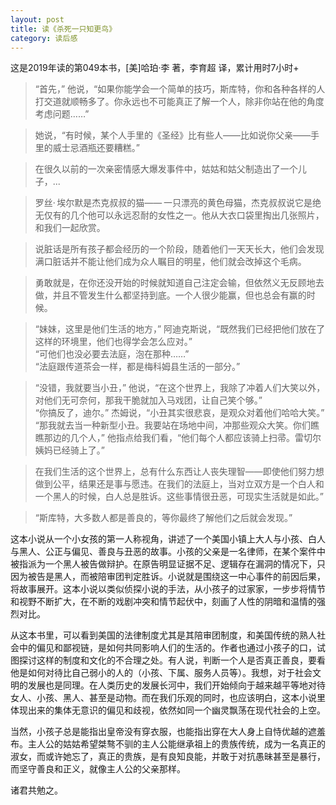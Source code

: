 ```yaml
---
layout: post
title: 读《杀死一只知更鸟》
category: 读后感
---
```

这是2019年读的第049本书，[美]哈珀·李 著，李育超 译，累计用时7小时+

>“首先，” 他说，“如果你能学会一个简单的技巧，斯库特，你和各种各样的人打交道就顺畅多了。你永远也不可能真正了解一个人，除非你站在他的角度考虑问题……”

>她说，“有时候，某个人手里的《圣经》比有些人——比如说你父亲——手里的威士忌酒瓶还要糟糕。”

>在很久以前的一次亲密情感大爆发事件中，姑姑和姑父制造出了一个儿子，...

>罗丝· 埃尔默是杰克叔叔的猫—— 一只漂亮的黄色母猫，杰克叔叔说它是绝无仅有的几个他可以永远忍耐的女性之一。他从大衣口袋里掏出几张照片，和我们一起欣赏。

>说脏话是所有孩子都会经历的一个阶段，随着他们一天天长大，他们会发现满口脏话并不能让他们成为众人瞩目的明星，他们就会改掉这个毛病。

>勇敢就是，在你还没开始的时候就知道自己注定会输，但依然义无反顾地去做，并且不管发生什么都坚持到底。一个人很少能赢，但也总会有赢的时候。

>“妹妹，这里是他们生活的地方，” 阿迪克斯说，“既然我们已经把他们放在了这样的环境里，他们也得学会怎么应对。”<br/>
“可他们也没必要去法庭，泡在那种……”<br/>
“法庭跟传道茶会一样，都是梅科姆县生活的一部分。”

>“没错，我就要当小丑，” 他说，“在这个世界上，我除了冲着人们大笑以外，对他们无可奈何，那我干脆就加入马戏团，让自己笑个够。”<br/>
“你搞反了，迪尔。” 杰姆说，“小丑其实很悲哀，是观众对着他们哈哈大笑。”<br/>
“那我就去当一种新型小丑。我要站在场地中间，冲那些观众大笑。你们瞧瞧那边的几个人，” 他指点给我们看，“他们每个人都应该骑上扫帚。雷切尔姨妈已经骑上了。”

>在我们生活的这个世界上，总有什么东西让人丧失理智——即使他们努力想做到公平，结果还是事与愿违。在我们的法庭上，当对立双方是一个白人和一个黑人的时候，白人总是胜诉。这些事情很丑恶，可现实生活就是如此。”

>“斯库特，大多数人都是善良的，等你最终了解他们之后就会发现。”

这本小说从一个小女孩的第一人称视角，讲述了一个美国小镇上大人与小孩、白人与黑人、公正与偏见、善良与丑恶的故事。小孩的父亲是一名律师，在某个案件中被指派为一个黑人被告做辩护。在原告明显证据不足、逻辑存在漏洞的情况下，只因为被告是黑人，而被陪审团判定胜诉。小说就是围绕这一中心事件的前因后果，将故事展开。这本小说以类似侦探小说的手法，从小孩子的过家家，一步步将情节和视野不断扩大，在不断的戏剧冲突和情节起伏中，刻画了人性的阴暗和温情的强烈对比。

从这本书里，可以看到美国的法律制度尤其是其陪审团制度，和美国传统的熟人社会中的偏见和鄙视链，是如何共同影响人们的生活的。作者也通过小孩子的口，试图探讨这样的制度和文化的不合理之处。有人说，判断一个人是否真正善良，要看他是如何对待比自己弱小的人的（小孩、下属、服务人员等）。我想，对于社会文明的发展也是同理。在人类历史的发展长河中，我们开始倾向于越来越平等地对待女人、小孩、黑人、甚至是动物。而在我们乐观的同时，也应该明白，这本小说里体现出来的集体无意识的偏见和歧视，依然如同一个幽灵飘荡在现代社会的上空。

当然，小孩子总是能指出皇帝没有穿衣服，也能指出穿在大人身上自恃优越的遮羞布。主人公的姑姑希望桀骜不驯的主人公能继承祖上的贵族传统，成为一名真正的淑女，而或许她忘了，真正的贵族，是有良知良能，并敢于对抗愚昧甚至是暴行，而坚守善良和正义，就像主人公的父亲那样。

诸君共勉之。